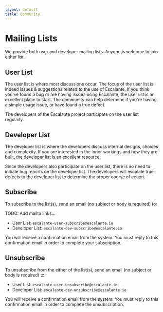 ```yaml
---
layout: default
title: Community
---
```


<div class="page-header">
<h1>Mailing Lists</h1>
</div>

We provide both user and developer mailing lists. Anyone is welcome to join
either list.

User List
---------
The user list is where most discussions occur. The focus of the user list is
indeed issues & suggestions related to the use of Escalante. If you think
you've found a bug or are having issues using Escalante, the user list is an
excellent place to start. The community can help determine if you're having a
simple usage issue, or have found a true defect.

The developers of the Escalante project participate on the user list regularly.

Developer List
--------------
The developer list is where the developers discuss internal designs, choices
and complexity. If you are interested in the inner workings and how they are
built, the developer list is an excellent resource.

Since the developers also participate on the user list, there is no need to
initiate bug reports on the developer list. The developers will escalate true
defects to the developer list to determine the proper course of action.

Subscribe
---------
To subscribe to the list(s), send an email (no subject or body is required) to:

TODO: Add mailto links...

* User List: `escalante-user-subscribe@escalante.io`
* Developer List: `escalante-dev-subscribe@escalante.io`

You will receive a confirmation email from the system. You must reply to this
confirmation email in order to complete your subscription.

Unsubscribe
-----------
To unsubscribe from the either of the list(s), send an email (no subject or
body is required) to:

* User List: `escalante-user-unsubscribe@escalante.io`
* Developer List: `escalante-dev-unsubscribe@escalante.io`

You will receive a confirmation email from the system. You must reply to this
confirmation email in order to complete the unsubscription.